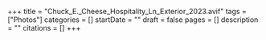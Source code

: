 +++
title = "Chuck_E._Cheese_Hospitality_Ln_Exterior_2023.avif"
tags = ["Photos"]
categories = []
startDate = ""
draft = false
pages = []
description = ""
citations = []
+++
